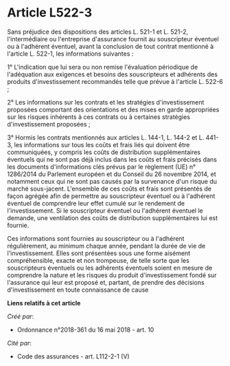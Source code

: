 # Article L522-3

Sans préjudice des dispositions des articles L. 521-1 et L. 521-2, l'intermédiaire ou l'entreprise d'assurance fournit au
souscripteur éventuel ou à l'adhérent éventuel, avant la conclusion de tout contrat mentionné à l'article L. 522-1, les
informations suivantes :

1° L'indication que lui sera ou non remise l'évaluation périodique de l'adéquation aux exigences et besoins des souscripteurs
et adhérents des produits d'investissement recommandés telle que prévue à l'article L. 522-6 ;

2° Les informations sur les contrats et les stratégies d'investissement proposées comportant des orientations et des mises en
garde appropriées sur les risques inhérents à ces contrats ou à certaines stratégies d'investissement proposées ;

3° Hormis les contrats mentionnés aux articles L. 144-1, L. 144-2 et L. 441-3, les informations sur tous les coûts et frais
liés qui doivent être communiquées, y compris les coûts de distribution supplémentaires éventuels qui ne sont pas déjà inclus
dans les coûts et frais précisés dans les documents d'informations clés prévus par le règlement (UE) n° 1286/2014 du
Parlement européen et du Conseil du 26 novembre 2014, et notamment ceux qui ne sont pas causés par la survenance d'un risque
du marché sous-jacent. L'ensemble de ces coûts et frais sont présentés de façon agrégée afin de permettre au souscripteur
éventuel ou à l'adhérent éventuel de comprendre leur effet cumulé sur le rendement de l'investissement. Si le souscripteur
éventuel ou l'adhérent éventuel le demande, une ventilation des coûts de distribution supplémentaires lui est fournie.

Ces informations sont fournies au souscripteur ou à l'adhérent régulièrement, au minimum chaque année, pendant la durée de
vie de l'investissement. Elles sont présentées sous une forme aisément compréhensible, exacte et non trompeuse, de telle
sorte que les souscripteurs éventuels ou les adhérents éventuels soient en mesure de comprendre la nature et les risques du
produit d'investissement fondé sur l'assurance qui leur est proposé et, partant, de prendre des décisions d'investissement en
toute connaissance de cause

**Liens relatifs à cet article**

_Créé par_:

  - Ordonnance n°2018-361 du 16 mai 2018 - art. 10

_Cité par_:

  - Code des assurances - art. L112-2-1 (V)
